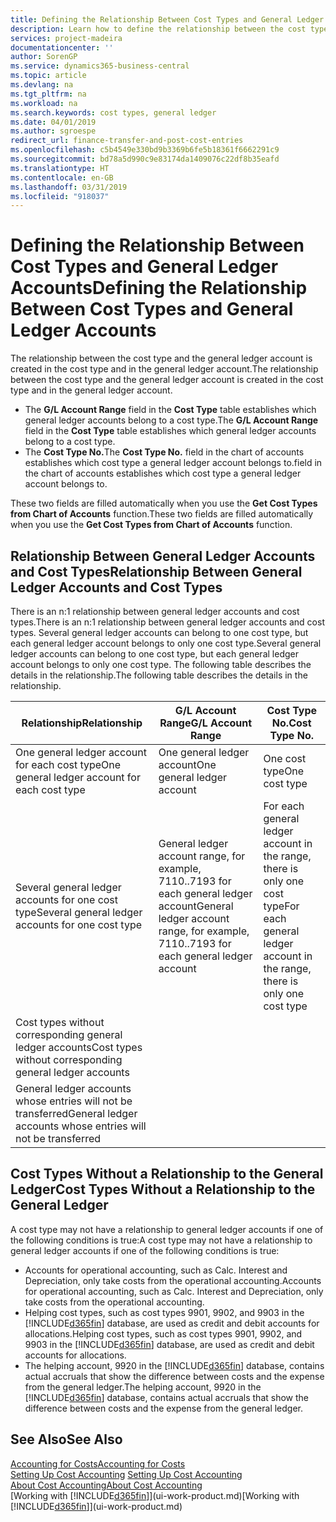 ```yaml
---
title: Defining the Relationship Between Cost Types and General Ledger Accounts | Microsoft Docs
description: Learn how to define the relationship between the cost type and the general ledger account.
services: project-madeira
documentationcenter: ''
author: SorenGP
ms.service: dynamics365-business-central
ms.topic: article
ms.devlang: na
ms.tgt_pltfrm: na
ms.workload: na
ms.search.keywords: cost types, general ledger
ms.date: 04/01/2019
ms.author: sgroespe
redirect_url: finance-transfer-and-post-cost-entries
ms.openlocfilehash: c5b4549e330bd9b3369b6fe5b18361f6662291c9
ms.sourcegitcommit: bd78a5d990c9e83174da1409076c22df8b35eafd
ms.translationtype: HT
ms.contentlocale: en-GB
ms.lasthandoff: 03/31/2019
ms.locfileid: "918037"
---
```

# <a name="defining-the-relationship-between-cost-types-and-general-ledger-accounts"></a><span data-ttu-id="6ba6d-103">Defining the Relationship Between Cost Types and General Ledger Accounts</span><span class="sxs-lookup"><span data-stu-id="6ba6d-103">Defining the Relationship Between Cost Types and General Ledger Accounts</span></span>
<span data-ttu-id="6ba6d-104">The relationship between the cost type and the general ledger account is created in the cost type and in the general ledger account.</span><span class="sxs-lookup"><span data-stu-id="6ba6d-104">The relationship between the cost type and the general ledger account is created in the cost type and in the general ledger account.</span></span>  

* <span data-ttu-id="6ba6d-105">The **G/L Account Range** field in the **Cost Type** table establishes which general ledger accounts belong to a cost type.</span><span class="sxs-lookup"><span data-stu-id="6ba6d-105">The **G/L Account Range** field in the **Cost Type** table establishes which general ledger accounts belong to a cost type.</span></span>  
* <span data-ttu-id="6ba6d-106">The **Cost Type No.**</span><span class="sxs-lookup"><span data-stu-id="6ba6d-106">The **Cost Type No.**</span></span> <span data-ttu-id="6ba6d-107">field in the chart of accounts establishes which cost type a general ledger account belongs to.</span><span class="sxs-lookup"><span data-stu-id="6ba6d-107">field in the chart of accounts establishes which cost type a general ledger account belongs to.</span></span>  

<span data-ttu-id="6ba6d-108">These two fields are filled automatically when you use the **Get Cost Types from Chart of Accounts** function.</span><span class="sxs-lookup"><span data-stu-id="6ba6d-108">These two fields are filled automatically when you use the **Get Cost Types from Chart of Accounts** function.</span></span>  

## <a name="relationship-between-general-ledger-accounts-and-cost-types"></a><span data-ttu-id="6ba6d-109">Relationship Between General Ledger Accounts and Cost Types</span><span class="sxs-lookup"><span data-stu-id="6ba6d-109">Relationship Between General Ledger Accounts and Cost Types</span></span>  
<span data-ttu-id="6ba6d-110">There is an n:1 relationship between general ledger accounts and cost types.</span><span class="sxs-lookup"><span data-stu-id="6ba6d-110">There is an n:1 relationship between general ledger accounts and cost types.</span></span> <span data-ttu-id="6ba6d-111">Several general ledger accounts can belong to one cost type, but each general ledger account belongs to only one cost type.</span><span class="sxs-lookup"><span data-stu-id="6ba6d-111">Several general ledger accounts can belong to one cost type, but each general ledger account belongs to only one cost type.</span></span> <span data-ttu-id="6ba6d-112">The following table describes the details in the relationship.</span><span class="sxs-lookup"><span data-stu-id="6ba6d-112">The following table describes the details in the relationship.</span></span>  

|<span data-ttu-id="6ba6d-113">Relationship</span><span class="sxs-lookup"><span data-stu-id="6ba6d-113">Relationship</span></span>|<span data-ttu-id="6ba6d-114">**G/L Account Range**</span><span class="sxs-lookup"><span data-stu-id="6ba6d-114">**G/L Account Range**</span></span>|<span data-ttu-id="6ba6d-115">**Cost Type No.**</span><span class="sxs-lookup"><span data-stu-id="6ba6d-115">**Cost Type No.**</span></span>|  
|------------------|------------------------------------------------|-------------------------------------------|  
|<span data-ttu-id="6ba6d-116">One general ledger account for each cost type</span><span class="sxs-lookup"><span data-stu-id="6ba6d-116">One general ledger account for each cost type</span></span>|<span data-ttu-id="6ba6d-117">One general ledger account</span><span class="sxs-lookup"><span data-stu-id="6ba6d-117">One general ledger account</span></span>|<span data-ttu-id="6ba6d-118">One cost type</span><span class="sxs-lookup"><span data-stu-id="6ba6d-118">One cost type</span></span>|  
|<span data-ttu-id="6ba6d-119">Several general ledger accounts for one cost type</span><span class="sxs-lookup"><span data-stu-id="6ba6d-119">Several general ledger accounts for one cost type</span></span>|<span data-ttu-id="6ba6d-120">General ledger account range, for example, 7110..7193 for each general ledger account</span><span class="sxs-lookup"><span data-stu-id="6ba6d-120">General ledger account range, for example, 7110..7193 for each general ledger account</span></span>|<span data-ttu-id="6ba6d-121">For each general ledger account in the range, there is only one cost type</span><span class="sxs-lookup"><span data-stu-id="6ba6d-121">For each general ledger account in the range, there is only one cost type</span></span>|  
|<span data-ttu-id="6ba6d-122">Cost types without corresponding general ledger accounts</span><span class="sxs-lookup"><span data-stu-id="6ba6d-122">Cost types without corresponding general ledger accounts</span></span>|<Empty>||  
|<span data-ttu-id="6ba6d-123">General ledger accounts whose entries will not be transferred</span><span class="sxs-lookup"><span data-stu-id="6ba6d-123">General ledger accounts whose entries will not be transferred</span></span>||<Empty>|  

## <a name="cost-types-without-a-relationship-to-the-general-ledger"></a><span data-ttu-id="6ba6d-124">Cost Types Without a Relationship to the General Ledger</span><span class="sxs-lookup"><span data-stu-id="6ba6d-124">Cost Types Without a Relationship to the General Ledger</span></span>  
<span data-ttu-id="6ba6d-125">A cost type may not have a relationship to general ledger accounts if one of the following conditions is true:</span><span class="sxs-lookup"><span data-stu-id="6ba6d-125">A cost type may not have a relationship to general ledger accounts if one of the following conditions is true:</span></span>  

* <span data-ttu-id="6ba6d-126">Accounts for operational accounting, such as Calc. Interest and Depreciation, only take costs from the operational accounting.</span><span class="sxs-lookup"><span data-stu-id="6ba6d-126">Accounts for operational accounting, such as Calc. Interest and Depreciation, only take costs from the operational accounting.</span></span>  
* <span data-ttu-id="6ba6d-127">Helping cost types, such as cost types 9901, 9902, and 9903 in the [!INCLUDE[d365fin](includes/d365fin_md.md)] database, are used as credit and debit accounts for allocations.</span><span class="sxs-lookup"><span data-stu-id="6ba6d-127">Helping cost types, such as cost types 9901, 9902, and 9903 in the [!INCLUDE[d365fin](includes/d365fin_md.md)] database, are used as credit and debit accounts for allocations.</span></span>  
* <span data-ttu-id="6ba6d-128">The helping account, 9920 in the [!INCLUDE[d365fin](includes/d365fin_md.md)] database, contains actual accruals that show the difference between costs and the expense from the general ledger.</span><span class="sxs-lookup"><span data-stu-id="6ba6d-128">The helping account, 9920 in the [!INCLUDE[d365fin](includes/d365fin_md.md)] database, contains actual accruals that show the difference between costs and the expense from the general ledger.</span></span>  

## <a name="see-also"></a><span data-ttu-id="6ba6d-129">See Also</span><span class="sxs-lookup"><span data-stu-id="6ba6d-129">See Also</span></span>  
[<span data-ttu-id="6ba6d-130">Accounting for Costs</span><span class="sxs-lookup"><span data-stu-id="6ba6d-130">Accounting for Costs</span></span>](finance-manage-cost-accounting.md)  
<span data-ttu-id="6ba6d-131">[Setting Up Cost Accounting](finance-set-up-cost-accounting.md) </span><span class="sxs-lookup"><span data-stu-id="6ba6d-131">[Setting Up Cost Accounting](finance-set-up-cost-accounting.md) </span></span>  
[<span data-ttu-id="6ba6d-132">About Cost Accounting</span><span class="sxs-lookup"><span data-stu-id="6ba6d-132">About Cost Accounting</span></span>](finance-about-cost-accounting.md)  
<span data-ttu-id="6ba6d-133">[Working with [!INCLUDE[d365fin](includes/d365fin_md.md)]](ui-work-product.md)</span><span class="sxs-lookup"><span data-stu-id="6ba6d-133">[Working with [!INCLUDE[d365fin](includes/d365fin_md.md)]](ui-work-product.md)</span></span>

